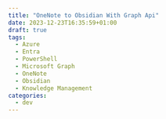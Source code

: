 ```yaml
---
title: "OneNote to Obsidian With Graph Api"
date: 2023-12-23T16:35:59+01:00
draft: true
tags:
  - Azure
  - Entra
  - PowerShell
  - Microsoft Graph
  - OneNote
  - Obsidian
  - Knowledge Management
categories:
  - dev
---
```


